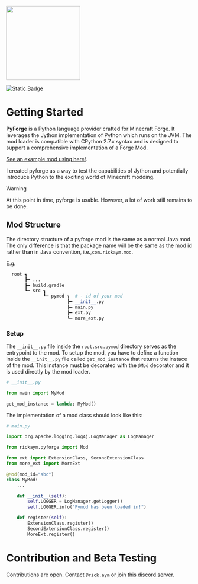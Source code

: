 <image src="https://raw.githubusercontent.com/Rickaym/pyforge/main/docs/logo.png" height="200px"></image>

<a href="https://www.curseforge.com/minecraft/mc-mods/pyforge">![Static Badge](https://img.shields.io/badge/Try%20Now-1a73e8?style=for-the-badge)</a>
# Getting Started

**PyForge** is a Python language provider crafted for Minecraft Forge. It leverages the Jython implementation of Python which runs on the JVM. The mod loader is compatible with CPython 2.7.x syntax and is designed to support a comprehensive implementation of a Forge Mod. 

[See an example mod using here!](https://github.com/Rickaym/pymod).

I created pyforge as a way to test the capabilities of Jython and potentially introduce Python to the exciting world of Minecraft modding.

> [!WARNING]
>
> At this point in time, pyforge is usable. However, a lot of work still remains to be done.

## Mod Structure

The directory structure of a pyforge mod is the same as a normal Java mod. The only difference is that the package name will be the same as the mod id rather than in Java convention, i.e.,`com.rickaym.mod`.

E.g.
```py
  root ┓
       ┣━ ...
       ┣━ build.gradle
       ┗━ src ┓
              ┗━ pymod ┓  # - id of your mod
                       ┣━ __init__.py
                       ┣━ main.py
                       ┣━ ext.py
                       ┗━ more_ext.py
```

### Setup

The `__init__.py` file inside the `root.src.pymod` directory serves as the entrypoint to the mod. To setup the mod, you have to define a function inside the `__init__.py` file called `get_mod_instance` that returns the instace of the mod. This instance must be decorated with the `@Mod` decorator and it is used directly by the mod loader.

```py
# __init__.py

from main import MyMod

get_mod_instance = lambda: MyMod()
```

The implementation of a mod class should look like this:

```py
# main.py

import org.apache.logging.log4j.LogManager as LogManager

from rickaym.pyforge import Mod

from ext import ExtensionClass, SecondExtensionClass
from more_ext import MoreExt

@Mod(mod_id="abc")
class MyMod:
    ...

    def __init__(self):
        self.LOGGER = LogManager.getLogger()
        self.LOGGER.info("Pymod has been loaded in!")

    def register(self):
        ExtensionClass.register()
        SecondExtensionClass.register()
        MoreExt.register()
```


# Contribution and Beta Testing

Contributions are open. Contact `@rick.aym` or join [this discord server](https://discord.gg/UmnzdPgn6g).


